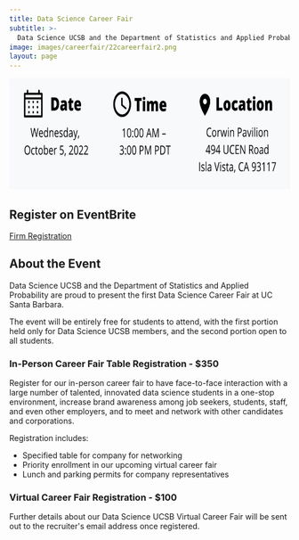 ```yaml
---
title: Data Science Career Fair
subtitle: >-
  Data Science UCSB and the Department of Statistics and Applied Probability are proud to present the first Data Science Career Fair.
image: images/careerfair/22careerfair2.png
layout: page
---
```


<center><img src="/images/careerfair/datetimelocation2.png" class = "centerImage" width="600" height="200"></center>

## Register on EventBrite
[Firm Registration](https://www.eventbrite.com/e/2022-data-science-career-fair-tickets-368811363717?utm_source=eventbrite&utm_medium=email&utm_campaign=post_publish&utm_content=shortLinkNewEmail)

## About the Event

Data Science UCSB and the Department of Statistics and Applied Probability are proud to present the first Data Science Career Fair at UC Santa Barbara.

The event will be entirely free for students to attend, with the first portion held only for Data Science UCSB members, and the second portion open to all students. 

### In-Person Career Fair Table Registration - $350
Register for our in-person career fair to have face-to-face interaction with a large number of talented, innovated data science students in a one-stop environment, increase brand awareness  among job seekers, students, staff, and even other employers, and to meet and network with other candidates and corporations.

Registration includes:
* Specified table for company for networking
* Priority enrollment in our upcoming virtual career fair 
* Lunch and parking permits for company representatives

### Virtual Career Fair Registration - $100
Further details about our Data Science UCSB Virtual Career Fair will be sent out to the recruiter's email address once registered.